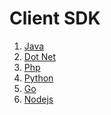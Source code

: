 Client SDK
=============
1. [Java](../master/files/Java.md)
2. [Dot Net](../master/master/files/Dotnet.md)
3. [Php](../master/master/files/php.md)
4. [Python](../master/master/files/python.md)
5. [Go](../master/master/files/go.md)
6. [Nodejs](../master/master/files/nodejs.md)

